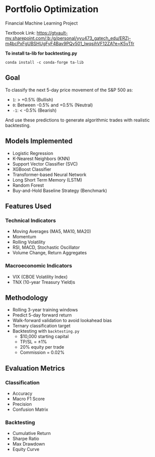 # Portfolio Optimization
Financial Machine Learning Project



Textbook Link: https://gtvault-my.sharepoint.com/:b:/g/personal/yyu473_gatech_edu/ERZj-m4bcPxFgUBSHUgFyF4Bav9PQv501_lwqsihVF12ZA?e=K5vTfr



**To install ta-lib for backtesting.py**

```conda install -c conda-forge ta-lib```

## Goal

To classify the next 5-day price movement of the S&P 500 as:
-  `1`: > +0.5% (Bullish)
-  `0`: Between -0.5% and +0.5% (Neutral)
-  `-1`: < -0.5% (Bearish)

And use these predictions to generate algorithmic trades with realistic backtesting.

## Models Implemented

- Logistic Regression
- K-Nearest Neighbors (KNN)
- Support Vector Classifier (SVC)
- XGBoost Classifier
- Transformer-based Neural Network
- Long Short Term Memory (LSTM)
- Random Forest 
- Buy-and-Hold Baseline Strategy (Benchmark)

## Features Used

### Technical Indicators
- Moving Averages (MA5, MA10, MA20)
- Momentum
- Rolling Volatility
- RSI, MACD, Stochastic Oscillator
- Volume Change, Return Aggregates

### Macroeconomic Indicators
- VIX (CBOE Volatility Index)
- TNX (10-year Treasury Yield)s

## Methodology

- Rolling 3-year training windows
- Predict 5-day forward return
- Walk-forward validation to avoid lookahead bias
- Ternary classification target
- Backtesting with `backtesting.py`
  - $10,000 starting capital
  - TP/SL = ±1%
  - 20% equity per trade
  - Commission = 0.02%

## Evaluation Metrics

### Classification
- Accuracy
- Macro F1 Score
- Precision
- Confusion Matrix

### Backtesting
- Cumulative Return
- Sharpe Ratio
- Max Drawdown
- Equity Curve



